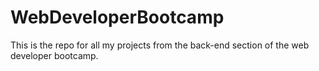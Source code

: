# WebDeveloperBootcamp
This is the repo for all my projects from the back-end section of the web developer bootcamp.
